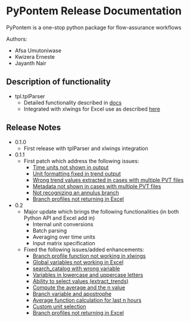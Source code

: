 # PyPontem Release Documentation

PyPontem is a one-stop python package for flow-assurance workflows

Authors:
- Afsa Umutoniwase
- Kwizera Erneste
- Jayanth Nair

## Description of functionality

- tpl.tplParser
    - Detailed functionality described in [docs](./docs/tplparser.md)
    - Integrated with xlwings for Excel use as described [here](./docs/xlwings_guide.md)


## Release Notes

- 0.1.0
    - First release with tplParser and xlwings integration
- 0.1.1
    - First patch which address the following issues:
        - [Time units not shown in output](https://github.com/Pontem-Analytics/PyPontem/issues/8)
        - [Unit formatting fixed in trend output](https://github.com/Pontem-Analytics/PyPontem/issues/9)
        - [Wrong trend values extracted in cases with multiple PVT files](https://github.com/Pontem-Analytics/PyPontem/issues/10)
        - [Metadata not shown in cases with multiple PVT files](https://github.com/Pontem-Analytics/PyPontem/issues/11)
        - [Not recognizing an annulus branch](https://github.com/Pontem-Analytics/PyPontem/issues/14)
        - [Branch profiles not returning in Excel](https://github.com/Pontem-Analytics/PyPontem/issues/15)
- 0.2
    - Major update which brings the following functionalities (in both Python API and Excel add in)
        - Internal unit conversions
        - Batch parsing
        - Averaging over time units
        - Input matrix specification
    - Fixed the following issues/added enhancements:
        - [Branch profile function not working in xlwings](https://github.com/Pontem-Analytics/PyPontem/issues/15)
        - [Global variables not working in Excel](https://github.com/Pontem-Analytics/PyPontem/issues/17)
        - [search_catalog with wrong variable](https://github.com/Pontem-Analytics/PyPontem/issues/20)
        - [Variables in lowercase and uppercase letters](https://github.com/Pontem-Analytics/PyPontem/issues/21)
        - [Ability to select values (extract_trends)](https://github.com/Pontem-Analytics/PyPontem/issues/23)
        - [Compute the average and the n value](https://github.com/Pontem-Analytics/PyPontem/issues/25)
        - [Branch variable and apostrophe](https://github.com/Pontem-Analytics/PyPontem/issues/18)
        - [Average function calculation for last n hours](https://github.com/Pontem-Analytics/PyPontem/issues/13)
        - [Custom unit selection](https://github.com/Pontem-Analytics/PyPontem/issues/5)
        - [Branch profiles not returning in Excel](https://github.com/Pontem-Analytics/PyPontem/issues/15)

